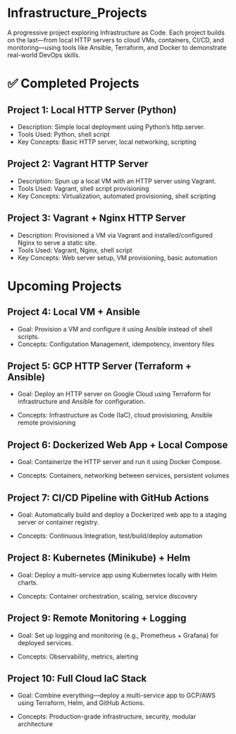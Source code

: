 # Infrastructure_Projects
A progressive project exploring Infrastructure as Code. Each project builds on the last—from local HTTP servers to cloud VMs, containers, CI/CD, and monitoring—using tools like Ansible, Terraform, and Docker to demonstrate real-world DevOps skills.


# ✅ Completed Projects
## Project 1: Local HTTP Server (Python)
- Description: Simple local deployment using Python’s http.server.
- Tools Used: Python, shell script
- Key Concepts: Basic HTTP server, local networking, scripting

## Project 2: Vagrant HTTP Server
- Description: Spun up a local VM with an HTTP server using Vagrant.
- Tools Used: Vagrant, shell script provisioning
- Key Concepts: Virtualization, automated provisioning, shell scripting

## Project 3: Vagrant + Nginx HTTP Server
- Description: Provisioned a VM via Vagrant and installed/configured Nginx to serve a static site.
- Tools Used: Vagrant, Nginx, shell script
- Key Concepts: Web server setup, VM provisioning, basic automation

# Upcoming Projects
## Project 4: Local VM + Ansible 
- Goal: Provision a VM and configure it using Ansible instead of shell scripts. 
- Concepts: Configutation Management, idempotency, inventory files

## Project 5: GCP HTTP Server (Terraform + Ansible)
- Goal: Deploy an HTTP server on Google Cloud using Terraform for infrastructure and Ansible for configuration.

- Concepts: Infrastructure as Code (IaC), cloud provisioning, Ansible remote provisioning

## Project 6: Dockerized Web App + Local Compose
- Goal: Containerize the HTTP server and run it using Docker Compose.

- Concepts: Containers, networking between services, persistent volumes

## Project 7: CI/CD Pipeline with GitHub Actions
- Goal: Automatically build and deploy a Dockerized web app to a staging server or container registry.

- Concepts: Continuous Integration, test/build/deploy automation

## Project 8: Kubernetes (Minikube) + Helm
- Goal: Deploy a multi-service app using Kubernetes locally with Helm charts.

- Concepts: Container orchestration, scaling, service discovery

## Project 9: Remote Monitoring + Logging
- Goal: Set up logging and monitoring (e.g., Prometheus + Grafana) for deployed services.

- Concepts: Observability, metrics, alerting

## Project 10: Full Cloud IaC Stack
- Goal: Combine everything—deploy a multi-service app to GCP/AWS using Terraform, Helm, and GitHub Actions.

- Concepts: Production-grade infrastructure, security, modular architecture
